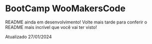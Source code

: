 # BootCamp WooMakersCode

README ainda em desenvolvimento!
Volte mais tarde para conferir o README mais incrível que você vai ter visto!


Atualizado 27/01/2024